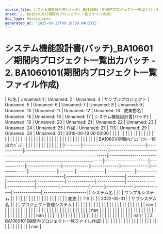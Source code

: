```yaml
---
source_file: システム機能設計書(バッチ)_BA10601／期間内プロジェクト一覧出力バッチ.xlsx
sheet: 2. BA1060101(期間内プロジェクト一覧ファイル作成)
doc_type: design_spec
generated_at: '2025-08-13T09:18:59.040533Z'
---
```


# システム機能設計書(バッチ)_BA10601／期間内プロジェクト一覧出力バッチ - 2. BA1060101(期間内プロジェクト一覧ファイル作成)

| PJ名     | Unnamed: 1                      | Unnamed: 2   | Unnamed: 3                                | サンプルプロジェクト                                                                  | Unnamed: 5                                                                | Unnamed: 6            | Unnamed: 7   | Unnamed: 8       | Unnamed: 9   | Unnamed: 10   | Unnamed: 11   | Unnamed: 12   | Unnamed: 13   | 成果物名    | Unnamed: 15   | Unnamed: 16   | Unnamed: 17                             | システム機能設計書(バッチ)                | Unnamed: 19   | Unnamed: 20   | Unnamed: 21   | Unnamed: 22   | Unnamed: 23   | Unnamed: 24   | Unnamed: 25   | 作成         | Unnamed: 27   | TIS   | Unnamed: 29   | Unnamed: 30   | Unnamed: 31   | 2019-06-18 00:00:00   |
|         |                                 |              |                                           |                                                                             |                                                                           |                       |              |                  |              |               |               |               |               |         |               |               |                                         |                               |               |               |               |               |               |               |               |            |               |       |               |               |               |                       |
|         |                                 |              |                                           |                                                                             |                                                                           |                       |              |                  |              |               |               |               |               |         |               |               |                                         | BA10601/期間内ﾌﾟﾛｼﾞｪｸﾄ一覧出力ﾊﾞｯﾁ   |               |               |               |               |               |               |               |            |               |       |               |               |               |                       |
|:--------|:--------------------------------|:-------------|:------------------------------------------|:----------------------------------------------------------------------------|:--------------------------------------------------------------------------|:----------------------|:-------------|:-----------------|:-------------|:--------------|:--------------|:--------------|:--------------|:--------|:--------------|:--------------|:----------------------------------------|:------------------------------|:--------------|:--------------|:--------------|:--------------|:--------------|:--------------|:--------------|:-----------|:--------------|:------|:--------------|:--------------|:--------------|:----------------------|
| システム名   |                                 |              |                                           | サンプルシステム                                                                    |                                                                           |                       |              |                  |              |               |               |               |               |         |               |               |                                         |                               |               |               |               |               |               |               |               | 変更         |               | TIS   |               |               |               | 2022-05-01            |
| サブシステム名 |                                 |              |                                           | プロジェクト管理システム                                                                |                                                                           |                       |              |                  |              |               |               |               |               |         |               |               |                                         |                               |               |               |               |               |               |               |               |            |               |       |               |               |               | nan                   |
|         |                                 |              |                                           |                                                                             |                                                                           |                       |              |                  |              |               |               |               |               |         |               |               |                                         |                               |               |               |               |               |               |               |               |            |               |       |               |               |               | nan                   |
|         |                                 |              |                                           |                                                                             |                                                                           |                       |              |                  |              |               |               |               |               |         |               |               |                                         |                               |               |               |               |               |               |               |               |            |               |       |               |               |               | nan                   |
|         |                                 |              |                                           |                                                                             |                                                                           |                       |              |                  |              |               |               |               |               |         |               |               |                                         |                               |               |               |               |               |               |               |               |            |               |       |               |               |               | nan                   |
|         | 2. BA1060101(期間内プロジェクト一覧ファイル作成) |              |                                           |                                                                             |                                                                           |                       |              |                  |              |               |               |               |               |         |               |               |                                         |                               |               |               |               |               |               |               |               |            |               |       |               |               |               | nan                   |
